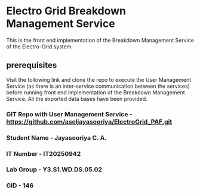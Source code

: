 # Electro Grid Breakdown Management Service
This is the front end implementation of the Breakdown Management Service of the Electro-Grid system.

## prerequisites
Visit the following link and clone the repo to execute the User Management Service (as there is an inter-service communication between the services)
before running front end implementation of the Breakdown Management Service. All the exported data bases have been provided.

### GIT Repo with User Management Service - https://github.com/aseljayasooriya/ElectroGrid_PAF.git

### Student Name - Jayasooriya C. A.
### IT Number - IT20250942
### Lab Group - Y3.S1.WD.DS.05.02
### GID - 146
